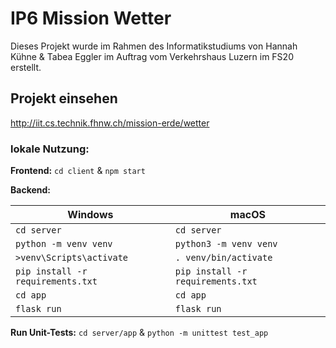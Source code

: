 # IP6 Mission Wetter
Dieses Projekt wurde im Rahmen des Informatikstudiums von Hannah Kühne & Tabea Eggler im Auftrag vom Verkehrshaus Luzern im FS20 erstellt.

## Projekt einsehen
http://iit.cs.technik.fhnw.ch/mission-erde/wetter

### lokale Nutzung:

**Frontend:**
`cd client` & `npm start`

**Backend:**

| Windows | macOS |
| ------ | ------ |
| `cd server` | `cd server`  |
| `python -m venv venv` | `python3 -m venv venv` | 
| `>venv\Scripts\activate` | `. venv/bin/activate` |
| `pip install -r requirements.txt` | `pip install -r requirements.txt` |
| `cd app` |  `cd app` |
| `flask run` | `flask run` |

**Run Unit-Tests:**
`cd server/app` & `python -m unittest test_app`
